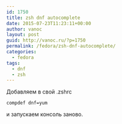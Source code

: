 ```yaml
---
id: 1750
title: zsh dnf autocomplete
date: 2015-07-23T11:23:11+00:00
author: vanoc
layout: post
guid: http://vanoc.ru/?p=1750
permalink: /fedora/zsh-dnf-autocomplete/
categories:
  - fedora
tags:
  - dnf
  - zsh
---
```

Добавляем в свой .zshrc 

`compdef dnf=yum`

и запускаем консоль заново.